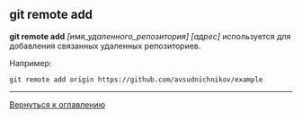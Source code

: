 ## git remote add

 **git remote add** *[имя_удаленного_репозитория] [адрес]* используется для добавления связанных удаленных репозиториев.

Например:
```bash=
git remote add origin https://github.com/avsudnichnikov/example
```
---
[Вернуться к оглавлению](readme.md)